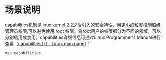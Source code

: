 # 场景说明<a name="ZH-CN_TOPIC_0184808151"></a>

capabilities机制是linux kernel 2.2之后引入的安全特性，用更小的粒度控制超级管理员权限,可以避免使用 root 权限，将root用户的权限细分为不同的领域，可以分别启用或禁用。capabilities详细信息可通过Linux Programmer's Manual进行查看（[capabilities\(7\) - Linux man page](http://man7.org/linux/man-pages/man7/capabilities.7.html)）：

```
man capabilities
```

